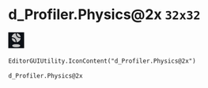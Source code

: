# d_Profiler.Physics@2x `32x32`
<img src="/img/d_Profiler.Physics@2x.png" width=32 height=32>

``` CSharp
EditorGUIUtility.IconContent("d_Profiler.Physics@2x")
```
```
d_Profiler.Physics@2x
```
